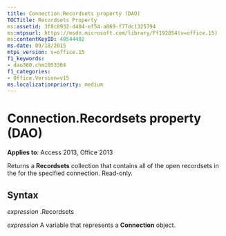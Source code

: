 ```yaml
---
title: Connection.Recordsets property (DAO)
TOCTitle: Recordsets Property
ms:assetid: 3f8c8932-d404-ef54-a869-f77dc1325794
ms:mtpsurl: https://msdn.microsoft.com/library/Ff192854(v=office.15)
ms:contentKeyID: 48544402
ms.date: 09/18/2015
mtps_version: v=office.15
f1_keywords:
- dao360.chm1053364
f1_categories:
- Office.Version=v15
ms.localizationpriority: medium
---
```


# Connection.Recordsets property (DAO)


**Applies to**: Access 2013, Office 2013

Returns a **Recordsets** collection that contains all of the open recordsets in the for the specified connection. Read-only.

## Syntax

*expression* .Recordsets

*expression* A variable that represents a **Connection** object.

